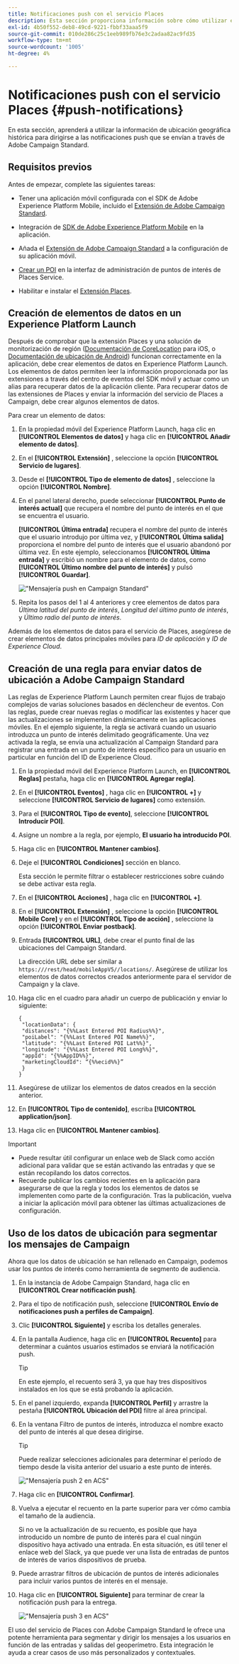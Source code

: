 ```yaml
---
title: Notificaciones push con el servicio Places
description: Esta sección proporciona información sobre cómo utilizar el servicio Places con notificaciones push en Campaign Standard.
exl-id: 4b50f552-deb8-49cd-9221-fbbf33aaa5f9
source-git-commit: 010de286c25c1eeb989fb76e3c2adaa82ac9fd35
workflow-type: tm+mt
source-wordcount: '1005'
ht-degree: 4%

---
```


# Notificaciones push con el servicio Places {#push-notifications}

En esta sección, aprenderá a utilizar la información de ubicación geográfica histórica para dirigirse a las notificaciones push que se envían a través de Adobe Campaign Standard.

## Requisitos previos

Antes de empezar, complete las siguientes tareas:

* Tener una aplicación móvil configurada con el SDK de Adobe Experience Platform Mobile, incluido el [Extensión de Adobe Campaign Standard](https://aep-sdks.gitbook.io/docs/using-mobile-extensions/adobe-campaign-standard).

* Integración de [SDK de Adobe Experience Platform Mobile](https://aep-sdks.gitbook.io/docs/getting-started/get-the-sdk) en la aplicación.
* Añada el [Extensión de Adobe Campaign Standard](https://aep-sdks.gitbook.io/docs/using-mobile-extensions/adobe-campaign-standard) a la configuración de su aplicación móvil.

* [Crear un POI](/help/poi-mgmt-ui/create-a-poi-ui.md) en la interfaz de administración de puntos de interés de Places Service.

* Habilitar e instalar el [Extensión Places](/help/places-ext-aep-sdks/places-extension/places-extension.md).


## Creación de elementos de datos en un Experience Platform Launch

Después de comprobar que la extensión Places y una solución de monitorización de región ([Documentación de CoreLocation](https://developer.apple.com/documentation/corelocation/monitoring_the_user_s_proximity_to_geographic_regions) para iOS, o [Documentación de ubicación de Android](https://developer.android.com/training/location/geofencing)) funcionan correctamente en la aplicación, debe crear elementos de datos en Experience Platform Launch. Los elementos de datos permiten leer la información proporcionada por las extensiones a través del centro de eventos del SDK móvil y actuar como un alias para recuperar datos de la aplicación cliente. Para recuperar datos de las extensiones de Places y enviar la información del servicio de Places a Campaign, debe crear algunos elementos de datos.

Para crear un elemento de datos:

1. En la propiedad móvil del Experience Platform Launch, haga clic en **[!UICONTROL Elementos de datos]** y haga clic en **[!UICONTROL Añadir elemento de datos]**.
1. En el **[!UICONTROL Extensión]** , seleccione la opción **[!UICONTROL Servicio de lugares]**.
1. Desde el **[!UICONTROL Tipo de elemento de datos]** , seleccione la opción **[!UICONTROL Nombre]**.
1. En el panel lateral derecho, puede seleccionar **[!UICONTROL Punto de interés actual]** que recupera el nombre del punto de interés en el que se encuentra el usuario.

   **[!UICONTROL Última entrada]** recupera el nombre del punto de interés que el usuario introdujo por última vez, y **[!UICONTROL Última salida]** proporciona el nombre del punto de interés que el usuario abandonó por última vez. En este ejemplo, seleccionamos **[!UICONTROL Última entrada]** y escribió un nombre para el elemento de datos, como **[!UICONTROL Último nombre del punto de interés]** y pulsó **[!UICONTROL Guardar]**.

   ![&quot;Mensajería push en Campaign Standard&quot;](/help/assets/ACS_Push1.png)

1. Repita los pasos del 1 al 4 anteriores y cree elementos de datos para *Última latitud del punto de interés*, *Longitud del último punto de interés*, y *Último radio del punto de interés*.

Además de los elementos de datos para el servicio de Places, asegúrese de crear elementos de datos principales móviles para *ID de aplicación* y *ID de Experience Cloud*.

## Creación de una regla para enviar datos de ubicación a Adobe Campaign Standard

Las reglas de Experience Platform Launch permiten crear flujos de trabajo complejos de varias soluciones basados en déclencheur de eventos. Con las reglas, puede crear nuevas reglas o modificar las existentes y hacer que las actualizaciones se implementen dinámicamente en las aplicaciones móviles. En el ejemplo siguiente, la regla se activará cuando un usuario introduzca un punto de interés delimitado geográficamente. Una vez activada la regla, se envía una actualización al Campaign Standard para registrar una entrada en un punto de interés específico para un usuario en particular en función del ID de Experience Cloud.

1. En la propiedad móvil del Experience Platform Launch, en **[!UICONTROL Reglas]** pestaña, haga clic en **[!UICONTROL Agregar regla]**.
1. En el **[!UICONTROL Eventos]** , haga clic en **[!UICONTROL +]** y seleccione **[!UICONTROL Servicio de lugares]** como extensión.
1. Para el **[!UICONTROL Tipo de evento]**, seleccione **[!UICONTROL Introducir POI]**.
1. Asigne un nombre a la regla, por ejemplo, **El usuario ha introducido POI**.
1. Haga clic en **[!UICONTROL Mantener cambios]**.
1. Deje el **[!UICONTROL Condiciones]** sección en blanco.

   Esta sección le permite filtrar o establecer restricciones sobre cuándo se debe activar esta regla.

1. En el **[!UICONTROL Acciones]** , haga clic en **[!UICONTROL +]**.
1. En el **[!UICONTROL Extensión]** , seleccione la opción **[!UICONTROL Mobile Core]** y en el **[!UICONTROL Tipo de acción]** , seleccione la opción **[!UICONTROL Enviar postback]**.
1. Entrada **[!UICONTROL URL]**, debe crear el punto final de las ubicaciones del Campaign Standard.

   La dirección URL debe ser similar a `https:///rest/head/mobileAppV5//locations/`.
Asegúrese de utilizar los elementos de datos correctos creados anteriormente para el servidor de Campaign y la clave.

1. Haga clic en el cuadro para añadir un cuerpo de publicación y enviar lo siguiente:

   ```
   {
    "locationData": {
    "distances": "{%%Last Entered POI Radius%%}",
    "poiLabel": "{%%Last Entered POI Name%%}",
    "latitude": "{%%Last Entered POI Lat%%}",
    "longitude": "{%%Last Entered POI Long%%}",
    "appId": "{%%AppID%%}",
    "marketingCloudId": “{%%ecid%%}”
    }
   }
   ```

1. Asegúrese de utilizar los elementos de datos creados en la sección anterior.
1. En **[!UICONTROL Tipo de contenido]**, escriba **[!UICONTROL application/json]**.
1. Haga clic en **[!UICONTROL Mantener cambios]**.

>[!IMPORTANT]
>
>* Puede resultar útil configurar un enlace web de Slack como acción adicional para validar que se están activando las entradas y que se están recopilando los datos correctos.
>* Recuerde publicar los cambios recientes en la aplicación para asegurarse de que la regla y todos los elementos de datos se implementen como parte de la configuración. Tras la publicación, vuelva a iniciar la aplicación móvil para obtener las últimas actualizaciones de configuración.


## Uso de los datos de ubicación para segmentar los mensajes de Campaign

Ahora que los datos de ubicación se han rellenado en Campaign, podemos usar los puntos de interés como herramienta de segmento de audiencia.

1. En la instancia de Adobe Campaign Standard, haga clic en **[!UICONTROL Crear notificación push]**.
1. Para el tipo de notificación push, seleccione **[!UICONTROL Envío de notificaciones push a perfiles de Campaign]**.
1. Clic **[!UICONTROL Siguiente]** y escriba los detalles generales.
1. En la pantalla Audience, haga clic en **[!UICONTROL Recuento]** para determinar a cuántos usuarios estimados se enviará la notificación push.

   >[!TIP]
   >
   >En este ejemplo, el recuento será 3, ya que hay tres dispositivos instalados en los que se está probando la aplicación.

1. En el panel izquierdo, expanda **[!UICONTROL Perfil]** y arrastre la pestaña **[!UICONTROL Ubicación del PDI]** filtre al área principal.
1. En la ventana Filtro de puntos de interés, introduzca el nombre exacto del punto de interés al que desea dirigirse.

   >[!TIP]
   >
   >Puede realizar selecciones adicionales para determinar el período de tiempo desde la visita anterior del usuario a este punto de interés.

   ![&quot;Mensajería push 2 en ACS&quot;](/help/assets/ACS_push2.png)

1. Haga clic en **[!UICONTROL Confirmar]**.
1. Vuelva a ejecutar el recuento en la parte superior para ver cómo cambia el tamaño de la audiencia.

   Si no ve la actualización de su recuento, es posible que haya introducido un nombre de punto de interés para el cual ningún dispositivo haya activado una entrada. En esta situación, es útil tener el enlace web del Slack, ya que puede ver una lista de entradas de puntos de interés de varios dispositivos de prueba.

1. Puede arrastrar filtros de ubicación de puntos de interés adicionales para incluir varios puntos de interés en el mensaje.
1. Haga clic en **[!UICONTROL Siguiente]** para terminar de crear la notificación push para la entrega.

   ![&quot;Mensajería push 3 en ACS&quot;](/help/assets/ACS_push3.png)

El uso del servicio de Places con Adobe Campaign Standard le ofrece una potente herramienta para segmentar y dirigir los mensajes a los usuarios en función de las entradas y salidas del geoperímetro. Esta integración le ayuda a crear casos de uso más personalizados y contextuales.
